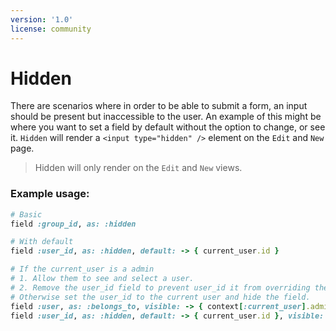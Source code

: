 ```yaml
---
version: '1.0'
license: community
---
```


# Hidden

There are scenarios where in order to be able to submit a form, an input should be present but inaccessible to the user. An example of this might be where you want to set a field by default without the option to change, or see it. `Hidden` will render a `<input type="hidden" />` element on the `Edit` and `New` page.

> Hidden will only render on the `Edit` and `New` views.

### Example usage:
```ruby
# Basic
field :group_id, as: :hidden

# With default
field :user_id, as: :hidden, default: -> { current_user.id }

# If the current_user is a admin
# 1. Allow them to see and select a user.
# 2. Remove the user_id field to prevent user_id it from overriding the user selection.
# Otherwise set the user_id to the current user and hide the field.
field :user, as: :belongs_to, visible: -> { context[:current_user].admin? }
field :user_id, as: :hidden, default: -> { current_user.id }, visible: -> { !context[:current_user].admin? }
```
